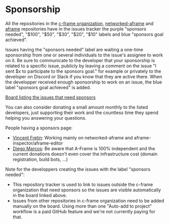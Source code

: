 # Sponsorship

All the repositories in the [c-frame organization](https://github.com/c-frame), [networked-aframe](https://github.com/networked-aframe/networked-aframe) and [aframe](https://github.com/aframevr/aframe) repositories have in the issues tracker the purple "sponsors needed", "$100", "$50", "$30", "$20", "$10" labels and blue "sponsors goal achieved".

Issues having the "sponsors needed" label are waiting a one-time sponsorship from one or several individuals to the issue's assignee to work on it.
Be sure to communicate to the developer that your sponsorship is related to a specific issue, publicly by leaving a comment on the issue "I sent $x to participate to the sponsors goal." for example or privately to the developer on Discord or Slack if you know that they are active there.
When the developper received enough sponsorship to work on an issue, the blue label "sponsors goal achieved" is added.

[Board listing the issues that need sponsors](https://github.com/orgs/c-frame/projects/2/views/1)

You can also consider donating a small amount monthly to the listed developers, just supporting their work and the countless time they spend helping you answering your questions.

People having a sponsors page:

- [Vincent Fretin](https://github.com/sponsors/vincentfretin): Working mainly on networked-aframe and aframe-inspector/aframe-editor
- [Diego Marcos](https://github.com/sponsors/dmarcos): Be aware that A-Frame is 100% independent and the current donations doesn't even cover the infrastructure cost (domain registration, build bots, ...)

Note for the developpers creating the issues with the label "sponsors needed":
- This repository tracker is used to link to issues outside the c-frame organization that need sponsors so the issues are visible automatically in the board linked above.
- Issues from other repositories in c-frame organization need to be added manually on the board. Using more than one "Auto-add to project" workflow is a paid GitHub feature and we're not currently paying for that.
